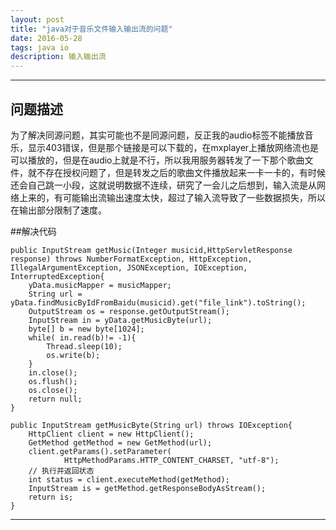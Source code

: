 ```yaml
---
layout: post
title: "java对于音乐文件输入输出流的问题"
date: 2016-05-28
tags: java io
description: 输入输出流
---
```

***

## 问题描述

为了解决同源问题，其实可能也不是同源问题，反正我的audio标签不能播放音乐，显示403错误，但是那个链接是可以下载的，在mxplayer上播放网络流也是可以播放的，但是在audio上就是不行，所以我用服务器转发了一下那个歌曲文件，就不存在授权问题了，但是转发之后的歌曲文件播放起来一卡一卡的，有时候还会自己跳一小段，这就说明数据不连续，研究了一会儿之后想到，输入流是从网络上来的，有可能输出流输出速度太快，超过了输入流导致了一些数据损失，所以在输出部分限制了速度。

##解决代码

    public InputStream getMusic(Integer musicid,HttpServletResponse response) throws NumberFormatException, HttpException, IllegalArgumentException, JSONException, IOException, InterruptedException{
        yData.musicMapper = musicMapper;
        String url = yData.findMusicByIdFromBaidu(musicid).get("file_link").toString();
        OutputStream os = response.getOutputStream();
        InputStream in = yData.getMusicByte(url);
        byte[] b = new byte[1024];  
        while( in.read(b)!= -1){
            Thread.sleep(10);
            os.write(b);     
        }
        in.close(); 
        os.flush();
        os.close();
        return null;
    }

    public InputStream getMusicByte(String url) throws IOException{
        HttpClient client = new HttpClient();
        GetMethod getMethod = new GetMethod(url);
        client.getParams().setParameter(
                HttpMethodParams.HTTP_CONTENT_CHARSET, "utf-8");
        // 执行并返回状态
        int status = client.executeMethod(getMethod);
        InputStream is = getMethod.getResponseBodyAsStream();
        return is;
    }

***
